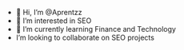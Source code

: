 - 👋 Hi, I’m @Aprentzz
- 👀 I’m interested in SEO
- 🌱 I’m currently learning Finance and Technology 
- I’m looking to collaborate on SEO projects
